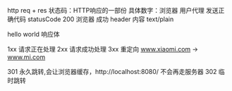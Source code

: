 http  req + res
状态码：HTTP响应的一部份
  具体数字：浏览器 用户代理  发送正确代码
statusCode 200 浏览器 成功
header  内容   text/plain


hello world  响应体

1xx  请求正在处理
2xx  请求成功处理
3xx  重定向
  www.xiaomi.com  -> www.mi.com

301 永久跳转,会让浏览器缓存，http://localhost:8080/ 不会再走服务器
302 临时跳转
